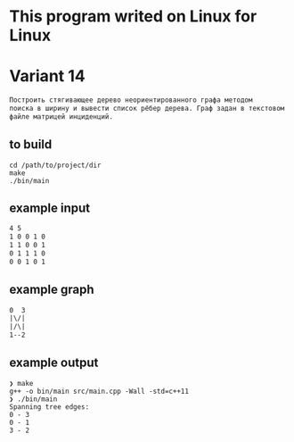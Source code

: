 # This program writed on Linux for Linux
# Variant 14

```txt
Построить стягивающее дерево неориентированного графа методом
поиска в ширину и вывести список рёбер дерева. Граф задан в текстовом
файле матрицей инциденций.
```

## to build

```shell
cd /path/to/project/dir
make
./bin/main
```

## example input

```txt
4 5
1 0 0 1 0
1 1 0 0 1
0 1 1 1 0
0 0 1 0 1
```

## example graph

```txt
0  3
|\/|
|/\|
1--2
```

## example output

```shell
❯ make
g++ -o bin/main src/main.cpp -Wall -std=c++11
❯ ./bin/main
Spanning tree edges:
0 - 3
0 - 1
3 - 2
```
